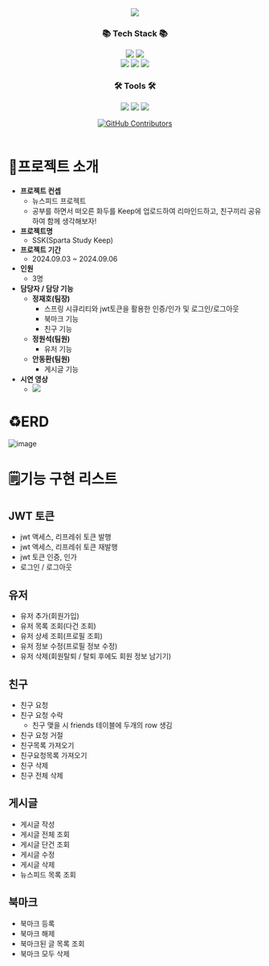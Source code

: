 <div align=center>
<img src="https://capsule-render.vercel.app/api?type=waving&color=auto&height=200&section=header&text=Sparta-Study-Keep&fontSize=75" />
</div>
<div align=center>
	<h3>📚 Tech Stack 📚</h3>
</div>
<div align="center">
	<img src="https://img.shields.io/badge/Java-007396?style=flat&logo=Conda-Forge&logoColor=white" />
  <img src="https://img.shields.io/badge/MySQL-4479A1?style=flat&logo=MySQL&logoColor=white" />
  <br>
	<img src="https://img.shields.io/badge/Spring-6DB33F?style=flat&logo=Spring&logoColor=white" />
  <img src="https://img.shields.io/badge/SpringBoot-6DB33F?style=flat&logo=SpringBoot&logoColor=white" />
  <img src="https://img.shields.io/badge/SpringSecurity-6DB33F?style=flat&logo=SpringSecurity&logoColor=white" />
</div>

<div align=center>
	<h3>🛠️ Tools 🛠️</h3>
</div>
<div align="center">
	<img src="https://img.shields.io/badge/intellij-000000?style=flat&logo=intellijidea&logoColor=white" />
  	<img src="https://img.shields.io/badge/Git-F05032?style=flat&logo=Git&logoColor=white" />
  	<img src="https://img.shields.io/badge/GitHub-181717?style=flat&logo=GitHub&logoColor=white" />
</div>

</p>
  <p align="center">
    <a href="https://https://github.com/Nameless1004/ssk/graphs/contributors">
      <img alt="GitHub Contributors" src="https://img.shields.io/github/contributors/Nameless1004/ssk" />
    </a>
    <br />
      <br />
  </p>

# 📕프로젝트 소개
* **프로젝트 컨셉**
  * 뉴스피드 프로젝트
  * 공부를 하면서 떠오른 화두를 Keep에 업로드하여 리마인드하고, 친구끼리 공유하여 함께 생각해보자!
* **프로젝트명**
  * SSK(Sparta Study Keep)
* **프로젝트 기간**
  * 2024.09.03 ~ 2024.09.06
* **인원** 
  * 3명
* **담당자 / 담당 기능**
  * **정재호(팀장)**
    * 스프링 시큐리티와 jwt토큰을 활용한 인증/인가 및 로그인/로그아웃
    * 북마크 기능
    * 친구 기능
  * **정원석(팀원)**
    * 유저 기능
  * **안동환(팀원)**
    * 게시글 기능
* **시연 영상**
  * <a href="https://www.youtube.com/watch?v=GtFrYQ21SpE" target='_blank'><img src="https://img.shields.io/badge/youtube-FF0000?style=flat&logo=youtube&logoColor=white" /></a>
   
# ♻️ERD
![image](https://github.com/user-attachments/assets/a4214bd4-e9ad-47e4-8d92-1847abf8b1ca)

# 🗒️기능 구현 리스트
## JWT 토큰
* jwt 액세스, 리프레쉬 토큰 발행
* jwt 액세스, 리프레쉬 토큰 재발행
* jwt 토큰 인증, 인가
* 로그인 / 로그아웃
## 유저
* 유저 추가(회원가입)
* 유저 목록 조회(다건 조회)
* 유저 상세 조회(프로필 조회)
* 유저 정보 수정(프로필 정보 수정)
* 유저 삭제(회원탈퇴 / 탈퇴 후에도 회원 정보 남기기)
## 친구
* 친구 요청
* 친구 요청 수락
  * 친구 맺을 시 friends 테이블에 두개의 row 생김
* 친구 요청 거절
* 친구목록 가져오기
* 친구요청목록 가져오기
* 친구 삭제
* 친구 전체 삭제
## 게시글
* 게시글 작성
* 게시글 전체 조회
* 게시글 단건 조회
* 게시글 수정
* 게시글 삭제
* 뉴스피드 목록 조회
## 북마크
* 북마크 등록
* 북마크 해제
* 북마크된 글 목록 조회
* 북마크 모두 삭제
